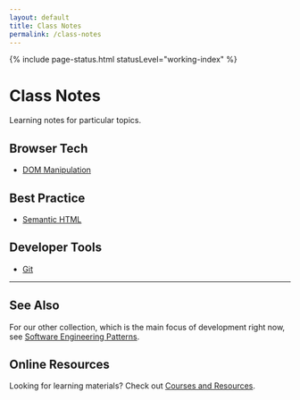 ```yaml
---
layout: default
title: Class Notes
permalink: /class-notes
---
```


{% include page-status.html statusLevel="working-index" %}

# Class Notes

Learning notes for particular topics.

## Browser Tech

- [DOM Manipulation](/class-notes/dom-manipulation)

## Best Practice
 
- [Semantic HTML](/class-notes/semantic-html)

## Developer Tools

- [Git](/class-notes/git)

--- 

## See Also

For our other collection, which is the main focus of development right now, see [Software Engineering Patterns](/patterns).

## Online Resources

Looking for learning materials? Check out [Courses and Resources](/resources).
